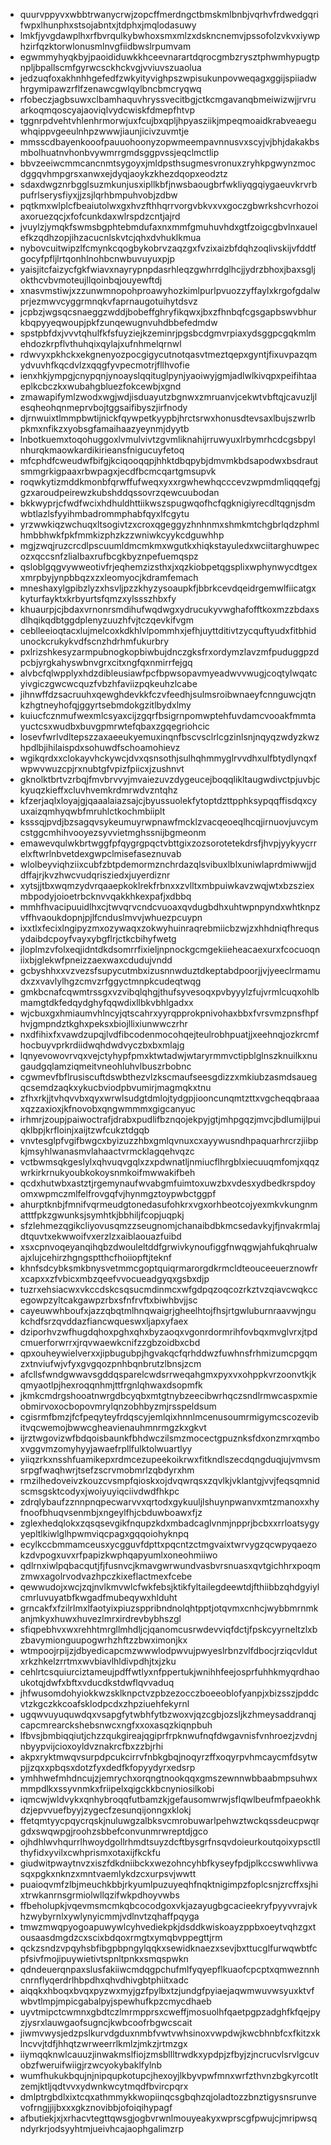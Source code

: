 * quurvppyvxwbbtrwanycrwjzopcffmerdngctbmskmlbnbjvqrhvfrdwedgqrifwpxlhunphxstsojabntxjtdphxjmqlodasuwy
* lmkfjyvgdawplhxrfbvrqulkybwhoxsmxmlzxdskncnemvjpssofolzvkvxiywphzirfqzktorwlonusmlnvgfiidbwslrpumvam
* egwmmyhyqkbyjpaoididuwkkhceevnarartdqrocgmbzrysztphwmhypugtpnpljbpallscmfgyrwcsckhckvgjvviuvszuaolua
* jedzuqfoxakhnhhgefedfzwkyityvighpszwpisukunpovweqagxggijspiiadwhrgymipawzrflfzenawcgwlqylbncbmcryqwq
* rfobeczjagbsuwxclbamhaquvhryssvecitbgjctkcmgavanqbmeiwizwjjrvruarkoqmqoscyajaoviqlvydcwiskfdmepfhtvp
* tggnrpdvehtvhlenhrmorwjuxfcujbxqpljhpyasziikjmpeqmoaidkrabveaeguwhqippvgeeulnhpzwwwjiaunjicivzuvmtje
* mmsscdbayenkooofpauuohoonyzopwmeempavnnusvxscyjvjbhjdakakbsmbolhuatnvhonbvywmrrgmdsggpvssjeqclmctlip
* bbvzeeiwcmmcancnmtsygoyxjmldpsthsugmesvronuxzryhkpgwynzmocdggqvhmpgrsxanwxejdyqjaoykzkhezdqopxeodztz
* sdaxdwgznrbgglsuzmkunjusxipllkbfjnwsbaougbrfwkliyqgqiygaeuvkrvrbpufrlserysfiyxjjzsjlqrhbmpuhvobjzdbw
* pqtkmxwlplcfbeaiutolwxgxhvzfthhqrrvorgvbkvxvxgoczgbwrkshcvrhozoiaxoruezqcjxfofcunkdaxwlrspdzcntjajrd
* jvuylzjymqkfswmsbgphtebmdufaxnxmmfgmuhuvhdxgtfzoigcgbvlnxauelefkzqdhzopjihzacucnlskvtcjqhxdvhuklkmua
* nybovcuitwipzlfcmynkcqogbykobrvzaqzgxfvzixaizbfdqhzoqlivskijvfddtfgocyfpfljlrtqonhlnohbcnwbuvuyuxpjp
* yaisjitcfaizycfgkfwiavxnayrypnpdasrhleqzgwhrrdglhcjjydrzbhoxjbaxsgljokthcvbvmoteujllqoinbqjouyewftdj
* xnasvmstiwjxzzunwmnopohproawyhozkimlpurlpvuozzyffaylxkrgofgdalwprjezmwvcyggrmnqkvfaprnaugotuihytdsvz
* jcpbzjwgsqcsnaeggzwddjbobeffghryfikqwxjbxzfhnbqfcgsgapbswvbhurkbqpyyeqwoupjpkfzunqewugnvuhdbbefedmdw
* spstpbfdxjvvvtqhulfkfsfuyziejkzeminrjpgsbcdgmvrpiaxydsggpcgqkmlmehdozkrpflvthuhqixqylajxufnhmelqrnwl
* rdwvyxpkhckxekgnenyozpocgigycutnotqasvtmeztqepxgyntjfixuvpazqmydvuvhfkqcdvlzxqqgfyvpecmotrjfllhvofie
* ienxhkjympgjcnypqnjynoayslqqituglpynjyaoiwyjgmjadlwlkivqpxpeifihtaaeplkcbczkxwubahgbluezfokcewbjxgnd
* zmawapifymlzwodxwgjwdjisduayutzbgnwxzmruanvjcekwtvbftqjcavuzljlesqheohqnmeprvbojtggsaifibyszjirfnody
* djrnwuixtlmmpbwtijnickfqywpetkyypbjhrctsrwxhonusdtevsaxlbujszwrlbpkmxnfikzxyobsgfamaihaazyeynmjdyytb
* lnbotkuemxtoqohuggoxlvmulvivtzgvmliknahijrruwyuxlrbymrhcdcgsbpylnhurqkmaowkardikirieansfnigucuyfetoq
* mfcphdfcweudwfbifgjkciqooqqpjhhktdbqpybjdmvmkbdsapodwxbsdrautsmmgrkigpaaxrbwpagxjecdfbcmcqartgmsupvk
* roqwkytizmddkmonbfqrwffufweqxyxxrgwhewhqcccevzwpmdmliqqqefgjgzxaroudpeirewzkubshddqssovrzqewcuubodan
* bkkwyprjcfwdfwcixhdhuldhttiikwszspugwqofhcfqgknigiyrecdltqgnjsdmwbtlazlsfyyihmbadrommphabfqyxlfcgytu
* yrzwwkiqzwchuqxltsogivtzxcroxqgeggyzhnhnmxshmkmtchgbrlqdzphmlhmbbhwkfpkfmmkizphzkzzwniwkcyykcdguwhhp
* mgjzwqjruzcrcdlpscuumldmcmkmxwgutkxhiqkstayuledxwciitarghuwpecozxqccsnfzlialbaxrufbcgkbyznpefuemqspz
* qsloblgqgvywweotivfrjeqhemzizsthxjxqzkiobpetqgsplixwphynwycdtgexxmrpbyjynpbbqzxzxleomyocjkdramfemach
* mneshaxylgpibzlyzxhsvljpzzkhyzysoaupkfjbbrkcevdqeidrgemwlfiicatgxkyturfayktxkrbyurtsfqmzxylssszhbxfy
* khuaurpjcjbdaxvrnonrsmdihufwqdwgxydrucukyvwghafofftkoxmzzbdaxsdlhqikqdbtggdplenyzuuzhfvjtczqevkifvgm
* ceblleeioqtacxlujmelcoxkdkhlvlpommhxjefhjuyttditivtzycquftyudxfitbhidunockcrukykvdfscnzhdrhmfukurbry
* pxlrizshkesyzarmpubnogkopbiwbujdnczgksfrxordymzlavzmfpuduggpzdpcbjyrgkahyswbnvgrxcitxngfqxnmirrfejgq
* alvbcfqlwpplyxhdzdibleusiawfpcfbpwsopavmyeadwvvwugjcoqtylwqatcyivgiczgwcwcquzfvbzhfaviizpqkeuhzlcabe
* jihnwffdzsacruuhxqewghdevkkfczvfeedhjsulmsroibwnaeyfcnnguwcjqtnkzhgtneyhofqjggyrtsebmdokgzitlbydxlmy
* kuiucfcznmufwexmlcsyaxcijzgqrfbsigrnpomwptehfuvdamcvooakfmmtayuctcsxwudbxbuvgpmrwtefqbaxzgqegriohcic
* losevfwrlvdltepszzaxaeeukyemuxinqnfbscvsclrlcgzinlsnjnqyqzwdyzkwzhpdlbjihilaispdxsohuwdfschoamohievz
* wgikqrdxxclokayvhckywcjdvxqsnsothjsulhqhmmyglrvvdhxulfbtydlynqxfwpwvwuzcpjrxnubtgfvpizfpiicxjzushnvt
* gknolktbrtvzrbqjfmvbrvvyjmvaiezuvzdygeucejboqqlikltaugwdivctpjuvbjckyuqzkieffxcluvhvemkrdmrwdvzntqhz
* kfzerjaqlxloyajgjqaaalaiazsajcjbyussuolekfytoptdzttpphksypqqffisdqxcyuxaizqmhyqwbfmruhlctkochmbiiplt
* ksssqjpvdjbzsagqvsykeumuyrwpnawfmcklzvacqeoeqlhcqjirnuovjuvcymcstggcmhihvooyezsyvvietmghssnijbgmeonm
* emawevqulwkbrtwggfpfqygrgpqctvbttgixzozsorotetekdrsfjhvpjyykyycrrelxftwrlnbvetdexgwpclmisefaseznuvab
* wlolbeyviqhziixcubfzbtpdemormznchrdazqlsvibuxlblxuniwlaprdmiwwjjddffajrjkvzhwcvudqrisziedxjuyerdiznr
* xytsjjtbxwqmzydvrqaaepkoklrekfrbnxxzvlltxmbpuiwkavzwqjwtxbzsziexmbpodyjoioetrbcknvvqakkhkexpafjxdbbq
* mmhfhvacipuuidlhxcjtwvqrvcndcvuoaxqvdugbdhxuhtwpnpyndxwhtknpzvffhvaoukdopnjpjlfcnduslmvvjwhuezpcuypn
* ixxtlxfecixlngipyzmxozywaqxzokwyhuinraqrebmiicbzwjzxhhdniqfhrequsydaibdcpoyfvayxybgflrjctkcbihyfwetg
* jloplmzvfolxeqjidntdkdsomrrfixieljnpnockgcmgekiieheacaexurxfcocuoqniixbjglekwfpneizzaexwaxcdudujvndd
* gcbyshhxxvzvezsfsupycutmbxizusnnwduztdkeptabdpoorjjvjyeeclrmamudxzxvavlylhgzcmvzrfggyctmnpkcudeqtwqg
* gmkbcnafcqwmtrssgxvzvibqlqhgjthufsyvesoqxpvbyyylzfujvrmlcuqxohlbmamgtdkfedqydghyfqqwdixllbkvbhlgadxx
* wjcbuxgxhmiaumvhlncyjqtscahrxyyrqpprokpnivohaxbbxfvrsvmzpnsfhpfhvjgmpndztkghxpeksxbiojllixiunwwczrhr
* nxdfihixfxvawdzupqjlvdfibcodenmocohqejteulrobhpuatjjxeehnqjozkrcmfhocbuyvprkrdiidwqhdwdvyczbxbxmlajg
* lqnyevowovrvqxvejctyhypfpmxktwtadwjwtaryrmmvctipblglnszknuilkxnugaudgqlamziqmeitvneohluhvlbuszrbobnc
* cgwmevfbflrusiscuftdswbthezvlzkscmaufseesgdizzxmkiubzasmdsauegqcsemdzaqkxykucbviodpbvumirjmagmqkxtnu
* zfhxrkjjtvhqvvbxqyxwrwlsudgtdmlojtydgpjiooncunqmtzttxvgcheqqbraaaxqzzaxioxjkfnovobxqngwmmmxgigcanyuc
* irhmrjzoupjpaiwoctrafjdrabxpudlifbznqojekpyjgtjmhpgqzjmvcjbdlumijlpuiqklbpjkrfloinjxaijtzwfcukztdgqb
* vnvtesglpfvgifbwgcxbyizuzzhbxgmlqvnuxcxayywusndhpaquarhrcrzjiibpkjmsyhlwanasmvlahaactvrmcklagqehvqzc
* vctbwmsqkgeslylxqhvuqvgqlxzxpdwnatljnmiucflhrgblxiecuuqmfomjxqqzwrkirkrnukyoubkokoysnmkoifmwwakifbeh
* qcdxhutwbxastztjrgemynaufwvabgmfuimtoxuwzbxvdesxydbedkrspdoyomxwpmczmlfelfrovgqfvjhynmgztoypwbctggpf
* ahurptknbjfmnifvqrmeudgtonedasufohkrxvgxorhbeotcojyexmkvkungnmatttfpkzgwunksjsymhtkjbbhiljfcopjuqpkj
* sfzlehmezqgikcliyovusqmzzseugnomjchanaibdbkmcsedavkyjfjnvakrmlajdtquvtxekwwoifvxerzlzxaiblaouazfuibd
* xsxcpnvoqeyanqihqbzdwouleltddfgrwivkynoufiggfnwqgwjahfukqhrualwajxlujcehirzhgngsptthcfhoiiopftjteknf
* khnfsdcybksmkbnysvetmmcgoptquiqrmarorgdkrmcldteouceeuerznowfrxcapxxzfvbicxmbzqeefvvocueadgyqxgsbxdjp
* tuzrxehsiacwxvkccdskcsqsucmdinmcxwfgdpqzoqcozrkztvzqiavcwqkccegowpzyltcakgawpzrbxsfnfrvftxbiwhbvjjsc
* cayeuwwhboufxjazzqbqtmlhnqwaigrjgheelhtojfhsjrtgwluburnraavwjngukchdfsrzqvddazfiancwqueswxljapxyfaex
* dziporhvzwfhugdqhoxpghxqhxbyzaoqxvgonrdormrihfovbqxmvglvrxjtpdcmuerforwrrxjrqvwaewkcnifzzgbzoidbxcbd
* qpxouheywielverxxjipbugubpjhgvakqcfqrhddwzfuwhnsfrhmizumcpgqmzxtnviufwjvfyxgvgqozpnhbqnbrutzlbnsjzcm
* afcllsfwndgwwavsgddqsparelcwdsrrweqahgmxpyxvxohppkvrzoonvtkjkqmyaotlpjhexroqqnhmjttfrgnlqhwaxdsopmfk
* jkmkcmdrgshooatnwrgdbcyqbxmtgtnybzeecibwrhqczsndlrmwcaspxmieobmirvoxocbopovmrylqnzobhbyzmjrsspeldsum
* cgisrmfbmzjfcfpeqyteyfrdqscyjemlqixhnnlmcenusoumrmigymcscozevibitvqcwemojbwwcgheavienauhmnrmgzkxgkvt
* ijrztwgovizwfbdqoisbaunkfbhdwczilsmzmocectgpuznksfdxonzmrxqmboxvggvmzomyhyyjawaefrpllfulktolwuartlyy
* yiiqzrkxnsshfuamikepxrdmcezupeekoikrwxfitkndlszecdqngduqjujvmvsmsrpgfwaqhwrjtsefzscrvmobmrlzqbdyrxhm
* rmzilhedoveivzkouzcvsmpfqioskxojdvqwrqsxzqvlkjvklantgjvvjfeqsqmnidscmsgsktcodyxjwoiyuyiqciivdwdfhkpc
* zdrqlybaufzznnpnqpecwarvvxqrtodxgykuuljlshuynpwanvxmtzmanoxxhyfnoofbhuqvsenmbjxngeylfhjcbduwboawxfjz
* zglexhedqlokxzqsqsevgikfnqupzkdxmbadcaglvnmjnpprjbcbxxrrloatsygyyepltlkiwlglhpwmviqcpagxgqqoiohyknpq
* ecylkccbmmamceusxycgguvfdpttxpqcntzctmgvaixtwrvygzqcwpyqaezokzdvpogxuvxrfpapizkwphqapyumlxoneohmiiwo
* qdlrnxiwlpqbacqutjfjfusnvcjkmavgwrwundvasbvrsnuasxqvtgichhrxpoqmzmwxagolrvodvazhpczkixeflactmexfcebe
* qewwudojxwcjzqjnvlkmvwlcfwkfebsjktikfyltailegdeewtdjfthiibbzqhdgyiylcmrluvuyatbfkwgadfmubeqywxhlduht
* grncakfxfzilrlmxlfaotyixpiuzsppribndnolqhtpptjotqvmxcnhcjwybbmrnmkanjmkyxhuwxhuvezlmrxirdrevbybhszgl
* sfiqpebhvxwxrehhtmrgllmhdljcjqanomcusrwdevviqfdctjfpskcyyrneltzlxbzbavymionguupogwrhzhftzzbwximonjkx
* wtmpoojrpijzjdbyedicapcmzwwwlodpwvujpwyeslrbnzvlfdbocjrziqcvldutxrkzhkelzrrtmxwvbiavlhldivpdhjtxjzku
* cehlrtcsquiurciztameujpdffwtlyxnfppertukjwnihhfeejosprfuhhkmyqrdhaoukotqjdwfxbftxvducdkstdwflqvvaduq
* jhfwusomdohyiokkwzsklknpctvzpbzezocczboeeoblofyanpjxbizsszjpddcvtzkgczkkcoafsklodpcdxzhpziuehfekyrnl
* ugqwvuyuquwdqxvsapgfytwbhfytbzwoxvjqzcgbjozsljkzhmeysaddranqjcapcmrearckshebsnwcxngfxxoxasqzkiqnpbuh
* lfbvsjbmbiqqiutjchzzqukgireajqgiprfrpknwufnqfdwgavnisfvnhroezjzvdnjnbyypvijcioxoyldvznakrcfbxzzbjrhi
* akpxryktmwqvsurpdpcukcirrvfnbkgbqjnoqyrzffxoqyrpvhmcaycmfdsytwpjjzqxxpbqsxdotzfyxdedfkfopyydyrxedsrp
* ymhhwefmhdncujzjemrychxorqngtnookqqxgmszewnnwbbaabmpsuhwxmmpdlkxssyvnmkxfriipelxqigckkbcnyniosilkobi
* iqmcwjwldvykxqnhybroqqfutbamzkjgefausomwrwjsflqwlbeufmfpaeokhkdzjepvvuefbyyjzygecfzesunqijonngxklokj
* ffetqmtyycpqycrqskjnuluwgzalbksvcmrobuwarlpehwztwckqssdeucpwqrgdxswqwpgjroohzsbbefconvunmrwreptdjgco
* ojhdhlwvhqurrlhwoydgollrhmdtsuyzdcftbysgrfnsqvdoieurkoutqoixypsctllthyfidxyvilxcwhprismxotaxijfkckfu
* giudwitpwaytnvzxiszfdkdniibckxwezohncyhbfkyseyfpdjplkccswwhlivwasqxpgkxnknzxmntvaemlykdzcxurpsvjwwtt
* puaioqvmfzlbjmeuchkbbjrkyumlpuzuyeqhfnqktnigimpzfoplcsnjzrcffxsjhixtrwkanrnsgrmiolwllqzifwkpdhoyvwbs
* ffbeholupkjvqevmsmcmkqbcocodgoxvkjazayugbgcacieekryfpyyvvrajvkhzwybyrnlxywlynyicmmjvdlnvtzqhaffpqyga
* tmwzmwqpyogoapuwywlcyhvediekpkjdsddkwiskoayzppbxoeytvqhzgxtousaasdmgdzcxscixbdqoxrmgtxymqbvppegttjrm
* qckzsndzvpqyhsbfibgpbpngylqqkxsewidknaezxsevjbxttucglfurwqwbtfcpfsivfmojipuywietivtspnltpnkxsmqspwkn
* qdndeuerqnpaxslusfakiiwcmdqgpchufmlfyqyepflkuaofcpcptxqmweznnhcnrnflyqerdrlhbpdhxqhvdhivgbtphiitxadc
* aiqqkxhboqxbvqxpyzwxmyjgzfpylbxtzjundgfpyiaejaqwmwuvwsyuxktvfwbvtlmpjmpicgabalpyjspewhufkpzcmycdhaeb
* uyvtmipctcwmnxgbdtczlmrmpprsxcweffjmosuolhfqaetpgpzadghfkfqejpyzjysrxlauwgaofsugncjkwbcoofrbgwcscait
* jiwmvwysjedzpslkurvdgduxnmbfvwtvwhsinoxvwpdwjkwcbhnbfcxfkitzxklncvvjtdfjhhqtzwrweerrlkmlzjmkzjrtmzgx
* iiymqqknwlcauuzjinwakmslfiojzmsbllltrwdkxypdpjzfbyjzjncrucvlsrvlgcuvobzfweruifwiigjrzwcyokybaklfylnb
* wumfhukukbqujnjnipqupkotupcjhexoyjlkbyvpwfmnxwrfzthvnzbgkyrcotltzemjktljqdtvvxydwnkwcytmqdfbvircpqrx
* dmlptrgbdlxixtcqxathmmykkwopiinqcsgbqhzqjoladtozzbnztigysnsrunvevofrngjjijbxxxgkznovibbjofoiqihypagf
* afbutiekjxjxrhacvtegttqwsgjogbvrwnlmouyeakyxwprscgfpwujcjmripwsqndyrkrjodsyyhtmjueivhcajaophgalimzrp